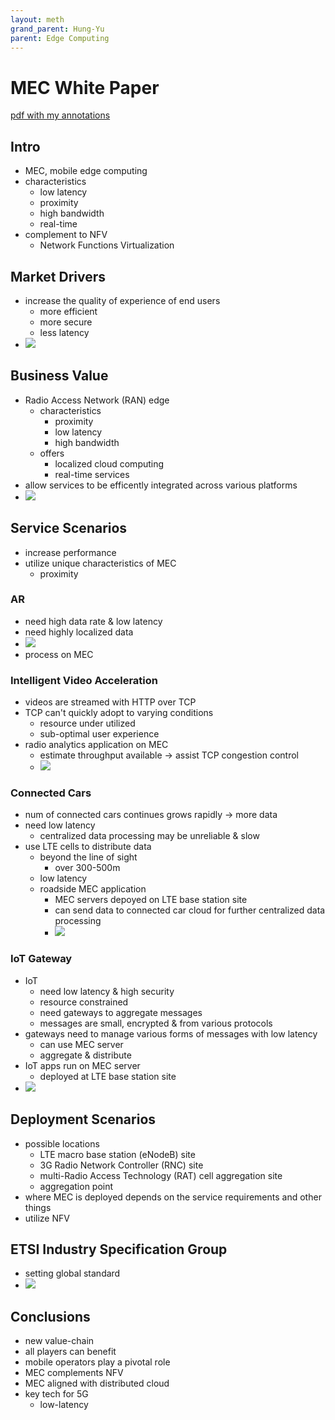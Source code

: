 ```yaml
---
layout: meth
grand_parent: Hung-Yu
parent: Edge Computing
---
```

# MEC White Paper

[pdf with my annotations](etsi_wp11_mec_a_key_technology_towards_5g.pdf)

## Intro
- MEC, mobile edge computing
- characteristics
	- low latency
	- proximity
	- high bandwidth
	- real-time
- complement to NFV
	- Network Functions Virtualization

## Market Drivers
- increase the quality of experience of end users
	- more efficient
	- more secure
	- less latency
- ![](https://i.imgur.com/BODTSaG.png)

## Business Value
- Radio Access Network (RAN) edge
	- characteristics
		- proximity
		- low latency
		- high bandwidth
	- offers
		- localized cloud computing
		- real-time services
- allow services to be efficently integrated across various platforms
- ![](https://i.imgur.com/08y6FBz.png)

## Service Scenarios
- increase performance
- utilize unique characteristics of MEC
	- proximity

### AR
- need high data rate & low latency
- need highly localized data
- ![](https://i.imgur.com/x8YnZcM.png)
- process on MEC

### Intelligent Video Acceleration
- videos are streamed with HTTP over TCP
- TCP can't quickly adopt to varying conditions
	- resource under utilized
	- sub-optimal user experience
- radio analytics application on MEC
	- estimate throughput available -> assist TCP congestion control
	- ![](https://i.imgur.com/WEDSJyi.png)

### Connected Cars
- num of connected cars continues grows rapidly -> more data
- need low latency
	- centralized data processing may be unreliable & slow
- use LTE cells to distribute data
	- beyond the line of sight
		- over 300-500m
	- low latency
	- roadside MEC application
		- MEC servers depoyed on LTE base station site
		- can send data to connected car cloud for further centralized data processing
		- ![](https://i.imgur.com/SPnbeTc.png)

### IoT Gateway
- IoT
	- need low latency & high security
	- resource constrained
	- need gateways to aggregate messages
	- messages are small, encrypted & from various protocols
- gateways need to manage various forms of messages with low latency
	- can use MEC server
	- aggregate & distribute
- IoT apps run on MEC server
	- deployed at LTE base station site
- ![](https://i.imgur.com/z8ANKcu.png)

## Deployment Scenarios
- possible locations
	- LTE macro base station (eNodeB) site
	- 3G Radio Network Controller (RNC) site
	- multi-Radio Access Technology (RAT) cell aggregation site
	- aggregation point
- where MEC is deployed depends on the service requirements and other things
- utilize NFV

## ETSI Industry Specification Group
- setting global standard
- ![](https://i.imgur.com/q3S8Tmu.png)

## Conclusions
- new value-chain
- all players can benefit
- mobile operators play a pivotal role
- MEC complements NFV
- MEC aligned with distributed cloud
- key tech for 5G
	- low-latency